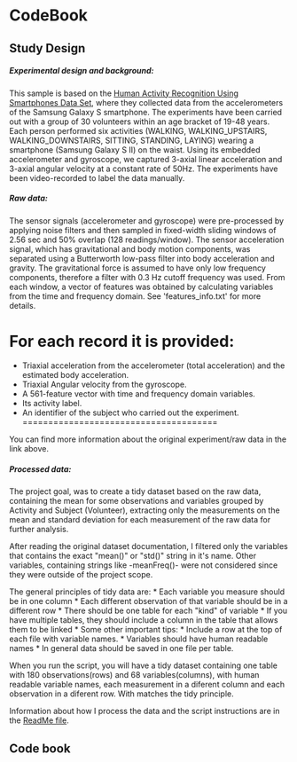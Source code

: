 # CodeBook

## Study Design
##### Experimental design and background:
This sample is based on the [Human Activity Recognition Using Smartphones Data Set](http://archive.ics.uci.edu/ml/datasets/Human+Activity+Recognition+Using+Smartphones), where they collected data from the accelerometers of the Samsung Galaxy S smartphone. The experiments have been carried out with a group of 30 volunteers within an age bracket of 19-48 years. Each person performed six activities (WALKING, WALKING_UPSTAIRS, WALKING_DOWNSTAIRS, SITTING, STANDING, LAYING) wearing a smartphone (Samsung Galaxy S II) on the waist. Using its embedded accelerometer and gyroscope, we captured 3-axial linear acceleration and 3-axial angular velocity at a constant rate of 50Hz. The experiments have been video-recorded to label the data manually.

##### Raw data:
The sensor signals (accelerometer and gyroscope) were pre-processed by applying noise filters and then sampled in fixed-width sliding windows of 2.56 sec and 50% overlap (128 readings/window). The sensor acceleration signal, which has gravitational and body motion components, was separated using a Butterworth low-pass filter into body acceleration and gravity. The gravitational force is assumed to have only low frequency components, therefore a filter with 0.3 Hz cutoff frequency was used. From each window, a vector of features was obtained by calculating variables from the time and frequency domain. See 'features_info.txt' for more details. 

For each record it is provided:
======================================

- Triaxial acceleration from the accelerometer (total acceleration) and the estimated body acceleration.
- Triaxial Angular velocity from the gyroscope. 
- A 561-feature vector with time and frequency domain variables. 
- Its activity label. 
- An identifier of the subject who carried out the experiment.
======================================

You can find more information about the original experiment/raw data in the link above. 

##### Processed data:
The project goal, was to create a tidy dataset based on the raw data, containing the mean for some observations and variables grouped by Activity and Subject (Volunteer), extracting only the measurements on the mean and standard deviation for each measurement of the raw data for further analysis.

After reading the original dataset documentation, I filtered only the variables that contains the exact "mean()" or "std()" string in it's name. Other variables, containing strings like -meanFreq()- were not considered since they were outside of the project scope. 

The general principles of tidy data are:
	* Each variable you measure should be in one column
	* Each different observation of that variable should be in a different row
	* There should be one table for each "kind" of variable
	* If you have multiple tables, they should include a column in the table that allows them to be linked
	* Some other important tips:
		* Include a row at the top of each file with variable names.
		* Variables should have human readable names
		* In general data should be saved in one file per table.

When you run the script, you will have a tidy dataset containing one table with 180 observations(rows) and 68 variables(columns), with human readable variable names, each measurement in a diferent column and each observation in a diferent row. With matches the tidy principle.

Information about how I process the data and the script instructions are in the [ReadMe file](https://github.com/ibombonato/coursera-getdata-project).

## Code book

